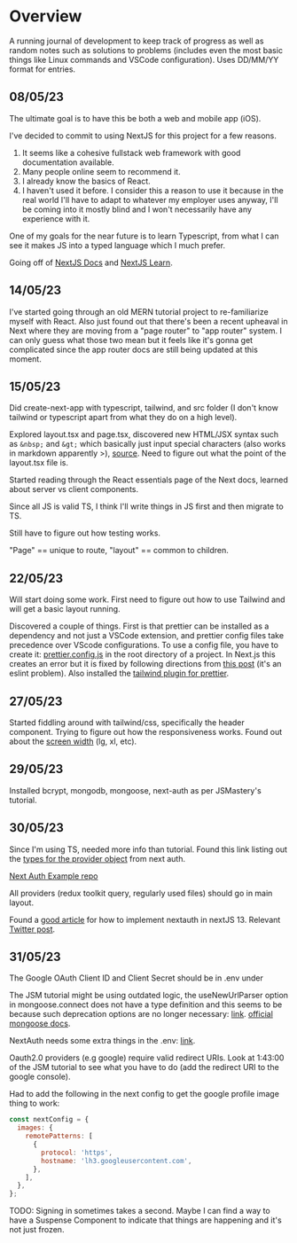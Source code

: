# Overview

A running journal of development to keep track of progress as well as random notes such as solutions to problems (includes even the most basic things like Linux commands and VSCode configuration). Uses DD/MM/YY format for entries.

## 08/05/23

The ultimate goal is to have this be both a web and mobile app (iOS).

I've decided to commit to using NextJS for this project for a few reasons.

1. It seems like a cohesive fullstack web framework with good documentation available.
2. Many people online seem to recommend it.
3. I already know the basics of React.
4. I haven't used it before. I consider this a reason to use it because in the real world I'll have to adapt to whatever my employer uses anyway, I'll be coming into it mostly blind and I won't necessarily have any experience with it.

One of my goals for the near future is to learn Typescript, from what I can see it makes JS into a typed language which I much prefer.

Going off of [NextJS Docs](https://nextjs.org/docs) and [NextJS Learn](https://nextjs.org/learn/foundations/about-nextjs).

## 14/05/23

I've started going through an old MERN tutorial project to re-familiarize myself with React. Also just found out that there's been a recent upheaval in Next where they are moving from a "page router" to "app router" system. I can only guess what those two mean but it feels like it's gonna get complicated since the app router docs are still being updated at this moment.

## 15/05/23

Did create-next-app with typescript, tailwind, and src folder (I don't know tailwind or typescript apart from what they do on a high level).

Explored layout.tsx and page.tsx, discovered new HTML/JSX syntax such as `&nbsp;` and `&gt;` which basically just input special characters (also works in markdown apparently &gt;), [source](https://www.w3schools.com/html/html_entities.asp). Need to figure out what the point of the layout.tsx file is.

Started reading through the React essentials page of the Next docs, learned about server vs client components.

Since all JS is valid TS, I think I'll write things in JS first and then migrate to TS.

Still have to figure out how testing works.

"Page" == unique to route, "layout" == common to children.

## 22/05/23

Will start doing some work. First need to figure out how to use Tailwind and will get a basic layout running.

Discovered a couple of things. First is that prettier can be installed as a dependency and not just a VSCode extension, and prettier config files take precedence over VScode configurations. To use a config file, you have to create it: [prettier.config.js](https://prettier.io/docs/en/configuration.html) in the root directory of a project. In Next.js this creates an error but it is fixed by following directions from [this post](https://stackoverflow.com/questions/68163385/parsing-error-cannot-find-module-next-babel) (it's an eslint problem). Also installed the [tailwind plugin for prettier](https://github.com/tailwindlabs/prettier-plugin-tailwindcss).

## 27/05/23

Started fiddling around with tailwind/css, specifically the header component. Trying to figure out how the responsiveness works. Found out about the [screen width](https://stackoverflow.com/questions/43445592/what-is-the-meaning-of-xs-md-lg-in-css-flexbox-system) (lg, xl, etc).

## 29/05/23

Installed bcrypt, mongodb, mongoose, next-auth as per JSMastery's tutorial.

## 30/05/23

Since I'm using TS, needed more info than tutorial. Found this link listing out the [types for the provider object](https://next-auth.js.org/v3/configuration/providers) from next auth.

[Next Auth Example repo](https://github.com/nextauthjs/next-auth-example)

All providers (redux toolkit query, regularly used files) should go in main layout.

Found a [good article](https://codevoweb.com/setup-and-use-nextauth-in-nextjs-13-app-directory/) for how to implement nextauth in nextJS 13. Relevant [Twitter post](https://twitter.com/nextauthjs/status/1589719535363715072?lang=en).

## 31/05/23

The Google OAuth Client ID and Client Secret should be in .env under

The JSM tutorial might be using outdated logic, the useNewUrlParser option in mongoose.connect does not have a type definition and this seems to be because such deprecation options are no longer necessary: [link](https://stackoverflow.com/questions/56306484/type-error-using-usenewurlparser-with-mongoose-in-typescript). [official mongoose docs](https://mongoosejs.com/docs/migrating_to_6.html#no-more-deprecation-warning-options).

NextAuth needs some extra things in the .env: [link](https://next-auth.js.org/configuration/options).

Oauth2.0 providers (e.g google) require valid redirect URIs. Look at 1:43:00 of the JSM tutorial to see what you have to do (add the redirect URI to the google console).

Had to add the following in the next config to get the google profile image thing to work:

```js
const nextConfig = {
  images: {
    remotePatterns: [
      {
        protocol: 'https',
        hostname: 'lh3.googleusercontent.com',
      },
    ],
  },
};
```

TODO: Signing in sometimes takes a second. Maybe I can find a way to have a Suspense Component to indicate that things are happening and it's not just frozen.
